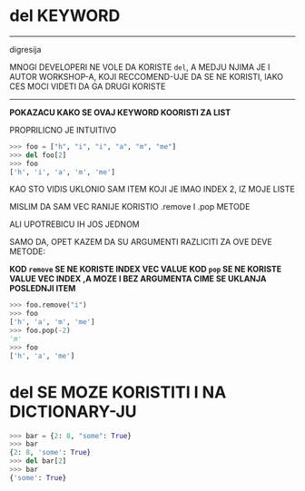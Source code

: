 # del KEYWORD

***

digresija

MNOGI DEVELOPERI NE VOLE DA KORISTE `del`, A MEDJU NJIMA JE I AUTOR WORKSHOP-A, KOJI RECCOMEND-UJE DA SE NE KORISTI, IAKO CES MOCI VIDETI DA GA DRUGI KORISTE

***

**POKAZACU KAKO SE OVAJ KEYWORD KOORISTI ZA LIST**

PROPRILICNO JE INTUITIVO

```py
>>> foo = ["h", "i", "i", "a", "m", "me"]
>>> del foo[2]
>>> foo
['h', 'i', 'a', 'm', 'me']
```

KAO STO VIDIS UKLONIO SAM ITEM KOJI JE IMAO INDEX 2, IZ MOJE LISTE

MISLIM DA SAM VEC RANIJE KORISTIO .remove I .pop METODE

ALI UPOTREBICU IH JOS JEDNOM 

SAMO DA, OPET KAZEM DA SU ARGUMENTI RAZLICITI ZA OVE DEVE METODE:

**KOD `remove` SE NE KORISTE INDEX VEC VALUE**
**KOD `pop` SE NE KORISTE VALUE VEC INDEX ,A MOZE I BEZ ARGUMENTA CIME SE UKLANJA POSLEDNJI ITEM**

```py
>>> foo.remove("i")
>>> foo
['h', 'a', 'm', 'me']
>>> foo.pop(-2)
'm'
>>> foo
['h', 'a', 'me']
```

# del SE MOZE KORISTITI I NA DICTIONARY-JU

```py
>>> bar = {2: 8, "some": True}
>>> bar
{2: 8, 'some': True}
>>> del bar[2]
>>> bar
{'some': True}
```


